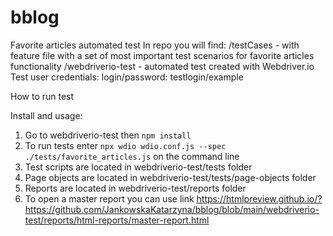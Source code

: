 # bblog 
Favorite articles automated test
In repo you will find:
/testCases - with feature file with a set of most important test scenarios for favorite articles functionality
/webdriverio-test - automated test created with Webdriver.io 
Test user credentials: login/password: testlogin/example

How to run test

Install and usage:
1. Go to webdriverio-test then ```npm install```
2. To run tests enter ```npx wdio wdio.conf.js --spec ./tests/favorite_articles.js``` on the command line
3. Test scripts are located in webdriverio-test/tests folder
4. Page objects are located in webdriverio-test/tests/page-objects folder
5. Reports are located in webdriverio-test/reports folder
6. To open a master report you can use link https://htmlpreview.github.io/?https://github.com/JankowskaKatarzyna/bblog/blob/main/webdriverio-test/reports/html-reports/master-report.html
